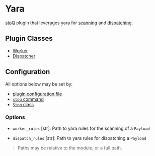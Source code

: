 # Yara

[stoQ](https://stoq-framework.readthedocs.io/en/v2/index.html) plugin that leverages yara for [scanning](https://stoq-framework.readthedocs.io/en/v2/dev/workers.html) and [dispatching](https://stoq-framework.readthedocs.io/en/v2/dev/dispatchers.html).

## Plugin Classes

- [Worker](https://stoq-framework.readthedocs.io/en/v2/dev/workers.html)
- [Dispatcher](https://stoq-framework.readthedocs.io/en/v2/dev/dispatchers.html)

## Configuration

All options below may be set by:

- [plugin configuration file](https://stoq-framework.readthedocs.io/en/v2/dev/plugin_overview.html#configuration)
- [`stoq` command](https://stoq-framework.readthedocs.io/en/v2/gettingstarted.html#plugin-options)
- [`Stoq` class](https://stoq-framework.readthedocs.io/en/v2/dev/core.html?highlight=plugin_opts#using-providers)

### Options

- `worker_rules` [str]: Path to yara rules for the scanning of a `Payload`

- `dispatch_rules` [str]: Path to yara rules for dispatching a `Payload`

> Paths may be relative to the module, or a full path.
